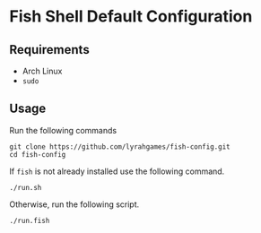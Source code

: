 # Fish Shell Default Configuration

## Requirements
- Arch Linux
- `sudo`

## Usage
Run the following commands

    git clone https://github.com/lyrahgames/fish-config.git
    cd fish-config

If `fish` is not already installed use the following command.

    ./run.sh

Otherwise, run the following script.

    ./run.fish
